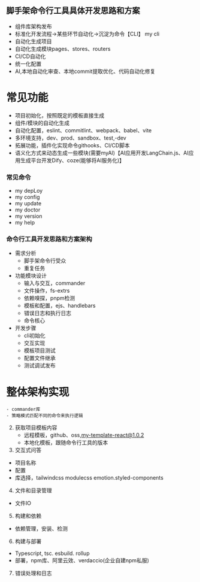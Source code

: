 
## 脚手架命令行工具具体开发思路和方案 

- 组件库架构发布
- 标准化开发流程→某些环节自动化→沉淀为命令【CLI】 
my cli 
- 自动化生成项目
- 自动化生成模块pages、stores、routers 
- CI/CD自动化
- 统一化配置
- AI,本地自动化审查、本地commit提取优化、代码自动化修复
# 常见功能
- 项目初始化，按照既定的模板直接生成
- 组件/模块的自动化生成
- 自动化配置，eslint、commitlint、webpack、babel、vite 
- 多环境支持，dev、prod、sandbox、test,-dev 
- 拓展功能，插件化实现命令githooks、CI/CD脚本
- 语义化方式来动态生成一些模块(需要myAI)【AI应用开发LangChain.js、AI应用生成平台开发Dify、coze(能够将AI服务化)】
### 常见命令
- my depLoy 
- my config 
- my update 
- my doctor 
- my version 
- my help
### 命令行工具开发思路和方案架构
- 需求分析
    - 脚手架命令行受众
    - 重复任务
- 功能模块设计
    - 输入与交互，commander 
    - 文件操作，fs-extrs 
    - 依赖嗅探，pnpm检测
    - 模板和配置，ejs、handlebars 
    - 错误日志和执行日志
    - 命令核心
- 开发步骤
    - cli初始化
    - 交互实现
    - 模板项目测试
    - 配置文件继承
    - 测试调试发布
  
# 整体架构实现
    - commander库
    - 策略模式匹配不同的命令来执行逻辑
2. 获取项目模板内容
    - 远程模板，github、oss,my-template-react@1.0.2 
    - 本地化模板，跟随命令行工具的版本
3. 交互式问答
- 项目名称
- 配置
- 库选择，tailwindcss modulecss emotion.styled-components 
4. 文件和目录管理
 - 文件IO 
5. 构建和依赖
  - 依赖管理，安装、检测
6. 构建与部署
- Typescript, tsc. esbuild. rollup 
- 部署，npm库、阿里云效、verdaccio(企业自建npm私服) 
7. 错误处理和日志